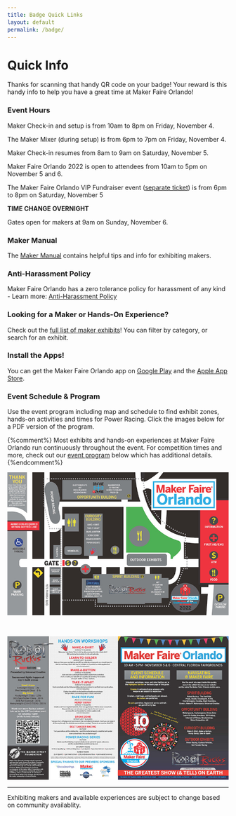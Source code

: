 ```yaml
---
title: Badge Quick Links
layout: default
permalink: /badge/
---
```


# Quick Info
Thanks for scanning that handy QR code on your badge! Your reward is this handy info to help you have a great time at Maker Faire Orlando!

### Event Hours
Maker Check-in and setup is from 10am to 8pm on Friday, November 4.<br>

The Maker Mixer (during setup) is from 6pm to 7pm on Friday, November 4.

Maker Check-in resumes from 8am to 9am on Saturday, November 5.<br>

Maker Faire Orlando 2022 is open to attendees from 10am to 5pm on November 5 and 6.<br>

The Maker Faire Orlando VIP Fundraiser event ([separate ticket](https://events.humanitix.com/mfo2022-vip-fundraiser)) is from 6pm to 8pm on Saturday, November 5

**TIME CHANGE OVERNIGHT**

Gates open for makers at 9am on Sunday, November 6.<br>


### Maker Manual
The [Maker Manual](/maker-manual) contains helpful tips and info for exhibiting makers.

### Anti-Harassment Policy

Maker Faire Orlando has a zero tolerance policy for harassment of any kind - Learn more: [Anti-Harassment Policy](/anti-harassment/)

### Looking for a Maker or Hands-On Experience?
Check out the [full list of maker exhibits](/makers)! You can filter by category, or search for an exhibit.

### Install the Apps!
You can get the Maker Faire Orlando app on [Google Play](https://play.google.com/store/apps/details?id=com.makerfaireorlando.mforlando&hl=en_US&gl=US) and the [Apple App Store](https://apps.apple.com/us/app/maker-faire-orlando/id913046166).

### Event Schedule & Program

Use the event program including map and schedule to find exhibit zones, hands-on activities and times for Power Racing. Click the images below for a PDF version of the program.

{%comment%}
Most exhibits and hands-on experiences at Maker Faire Orlando run continuously throughout the event. For competition times and more, check out our [event program](/program) below which has additional details.
{%endcomment%}

<a href="/assets/images/program/MFO_2022_Program.pdf"><img src="/assets/images/program/MFO_2022_Program_Page_1-web.jpg" alt="Maker Faire Orlando 2022 event program page 1" width="800" /></a>

<br>

<a href="/assets/images/program/MFO_2022_Program.pdf"><img src="/assets/images/program/MFO_2022_Program_Page_2-web.jpg" alt="Maker Faire Orlando 2022 event program page 2" width="800" /></a>



---

Exhibiting makers and available experiences are subject to change based on community availablity.
